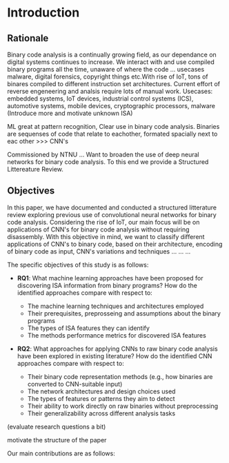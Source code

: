 # Introduction

## Rationale

Binary code analysis is a continually growing field, as our dependance on digital systems continues to increase. We interact with and use compiled binary programs all the time, unaware of where the code ... usecases malware, digital forensics, copyright things etc.With rise of IoT, tons of binares compiled to different instruction set architectures. Current effort of reverse engeneering and analsis require lots of manual work. Usecases: embedded systems, IoT devices, industrial control systems (ICS), automotive systems, mobile devices, cryptographic processors, malware (Introduce more and motivate unknown ISA)

ML great at pattern recognition, Clear use in binary code analysis. Binaries are sequenses of code that relate to eachother, formated spacially next to eac other >>> CNN's

Commissioned by NTNU ... Want to broaden the use of deep neural networks for binary code analysis. To this end we provide a Structured Littereature Review. 

## Objectives

In this paper, we have documented and conducted a structured litterature review exploring previous use of convolutional neural networks for binary code analysis. Considering the rise of IoT, our main focus will be on applications of CNN's for binary code analysis without requiring disassembly. With this objective in mind, we want to classify different applications of CNN's to binary code, based on their architecture, encoding of binary code as input, CNN's variations and techniques ... ... ... 

The specific objectives of this study is as follows:
- **RQ1**: What machine learning approaches have been proposed for discovering ISA information from binary programs? How do the identified approaches compare with respect to:
  - The machine learning techniques and architectures employed
  - Their prerequisites, preprosseing and assumptions about the binary programs
  - The types of ISA features they can identify
  - The methods performance metrics for discovered ISA features

- **RQ2**: What approaches for applying CNNs to raw binary code analysis have been explored in existing literature? How do the identified CNN approaches compare with respect to:
  - Their binary code representation methods (e.g., how binaries are converted to CNN-suitable input)
   - The network architectures and design choices used
  - The types of features or patterns they aim to detect
  - Their ability to work directly on raw binaries without preprocessing
  - Their generalizability across different analysis tasks

(evaluate research questions a bit)

motivate the structure of the paper

Our main contributions are as follows: 